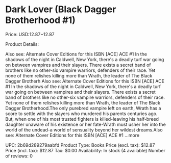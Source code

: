 # Dark Lover (Black Dagger Brotherhood #1)

Price: USD:$12.87-$12.87

Product Details:

Also see: Alternate Cover Editions for this ISBN [ACE] ACE #1 In the shadows of the night in Caldwell, New York, there's a deadly turf war going on between vampires and their slayers. There exists a secret band of brothers like no other-six vampire warriors, defenders of their race. Yet none of them relishes killing more than Wrath, the leader of The Black Dagger Brotherh Also see: Alternate Cover Editions for this ISBN [ACE] ACE #1 In the shadows of the night in Caldwell, New York, there's a deadly turf war going on between vampires and their slayers. There exists a secret band of brothers like no other-six vampire warriors, defenders of their race. Yet none of them relishes killing more than Wrath, the leader of The Black Dagger Brotherhood.The only purebred vampire left on earth, Wrath has a score to settle with the slayers who murdered his parents centuries ago. But, when one of his most trusted fighters is killed-leaving his half-breed daughter unaware of his existence or her fate-Wrath must usher her into the world of the undead-a world of sensuality beyond her wildest dreams.Also see: Alternate Cover Editions for this ISBN [ACE] ACE #1 ...more

UPC: 2b69d289279aabfd
Product Type: Books
Price (excl. tax): $12.87
Price (incl. tax): $12.87
Tax: $0.00
Availability: In stock (4 available)
Number of reviews: 0